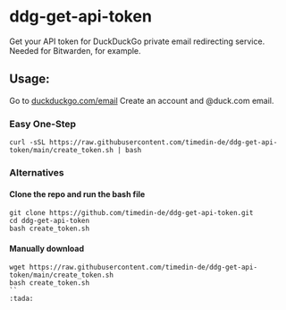 # ddg-get-api-token
Get your API token for DuckDuckGo private email redirecting service. Needed for Bitwarden, for example.

## Usage:
Go to [duckduckgo.com/email](https://duckduckgo.com/email/)
Create an account and @duck.com email.

### Easy One-Step 
```
curl -sSL https://raw.githubusercontent.com/timedin-de/ddg-get-api-token/main/create_token.sh | bash
```

### Alternatives

#### Clone the repo and run the bash file
```
git clone https://github.com/timedin-de/ddg-get-api-token.git
cd ddg-get-api-token
bash create_token.sh
```
#### Manually download
```
wget https://raw.githubusercontent.com/timedin-de/ddg-get-api-token/main/create_token.sh
bash create_token.sh
``
:tada: